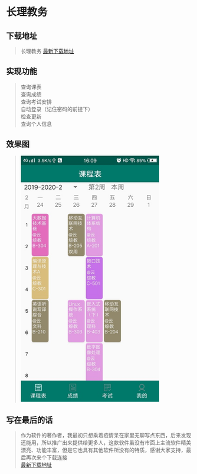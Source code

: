 # 长理教务
##  下载地址
>长理教务 [最新下载地址](http://47.106.159.165:8081/apk/长理教务V2.0.1.apk)
##  实现功能
>查询课表<br> 
>查询成绩<br> 
>查询考试安排<br> 
>自动登录（记住密码的前提下）<br> 
>检查更新<br> 
>查询个人信息<br> 
##  效果图
><img src="https://github.com/892681347/EduAdminPic/raw/master/TimetablePic.jpg"  alt="课程表页面" width="375px"/>
##  写在最后的话
>作为软件的著作者，我最初只想乘着疫情呆在家里无聊写点东西，后来发现还能用，所以推广出来提供给更多人，这款软件虽没有市面上主流软件精美漂亮、功能丰富，但是它也具有其他软件所没有的特质，感谢大家支持，最后再次来个下载连接<br>[最新下载地址](http://47.106.159.165:8081/apk/长理教务V2.0.1.apk)
